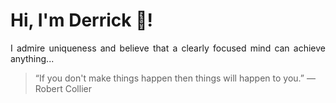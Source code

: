 # Hi, I'm Derrick 👋!
<p align="justify">I admire uniqueness and believe that a clearly focused mind can achieve anything...</p> 
<!-- #quote-start -->
<blockquote>&ldquo;If you don't make things happen then things will happen to you.&rdquo; &mdash; <footer>Robert Collier</footer></blockquote>
<!-- #quote-end -->
